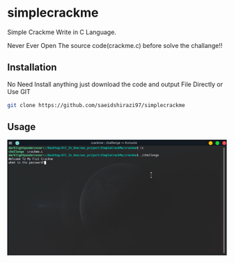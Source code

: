 # simplecrackme
Simple Crackme Write in C Language.


Never Ever Open The source code(crackme.c) before solve the challange!!

## Installation

No Need Install anything just download the code and output File Directly or Use GIT

```bash
git clone https://github.com/saeidshirazi97/simplecrackme
```

## Usage
![Screenshot](img/crackme.png)
